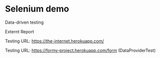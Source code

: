# Selenium demo #

Data-driven testing

Externt Report

Testing URL: https://the-internet.herokuapp.com/

Testing URL: https://formy-project.herokuapp.com/form (DataProviderTest)
